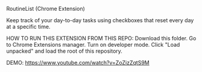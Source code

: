 RoutineList (Chrome Extension)

Keep track of your day-to-day tasks using checkboxes that reset every day at a specific time.

HOW TO RUN THIS EXTENSION FROM THIS REPO:
Download this folder.
Go to Chrome Extensions manager.
Turn on developer mode.
Click "Load unpacked" and load the root of this repository.

DEMO: https://www.youtube.com/watch?v=ZoZizZqtS9M
